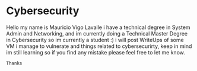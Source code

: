 # Cybersecurity
Hello my name is Mauricio Vigo Lavalle i have a technical degree in System Admin and Networking, and im currently doing a Technical Master Degree in Cybersecurity so im currently a student :) i will post WriteUps of some VM i manage to vulnerate and things related to cybersecurirty, keep in mind im still learning so if you find any mistake please feel free to let me know.


<code>Thanks</code>
